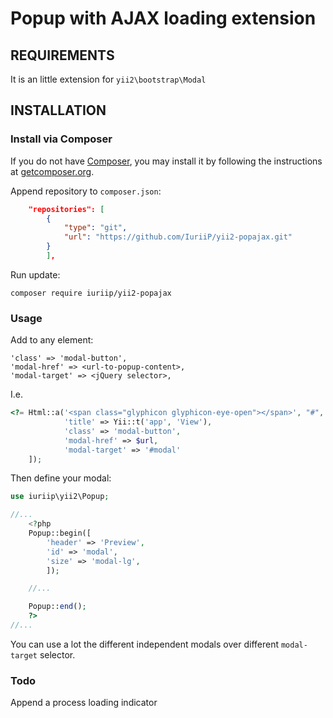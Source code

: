 Popup with AJAX loading extension
=====================

REQUIREMENTS
------------

It is an little extension for `yii2\bootstrap\Modal`

INSTALLATION
------------

### Install via Composer

If you do not have [Composer](http://getcomposer.org/), you may install it by following the instructions
at [getcomposer.org](http://getcomposer.org/doc/00-intro.md#installation-nix).

Append repository to `composer.json`:

```json
    "repositories": [
        {
            "type": "git",
            "url": "https://github.com/IuriiP/yii2-popajax.git"
        }
        ],
```

Run update:

~~~
composer require iuriip/yii2-popajax
~~~

### Usage

Add to any element:

```
'class' => 'modal-button',
'modal-href' => <url-to-popup-content>,
'modal-target' => <jQuery selector>,
```

I.e.

```php
<?= Html::a('<span class="glyphicon glyphicon-eye-open"></span>', "#", [
            'title' => Yii::t('app', 'View'),
            'class' => 'modal-button',
            'modal-href' => $url,
            'modal-target' => '#modal'
    ]);
```

Then define your modal:

```php
use iuriip\yii2\Popup;

//...
    <?php
    Popup::begin([
        'header' => 'Preview',
        'id' => 'modal',
        'size' => 'modal-lg',
        ]);

    //...

    Popup::end();
    ?>
//...
```

You can use a lot the different independent modals over different `modal-target` selector.

### Todo

Append a process loading indicator

<?